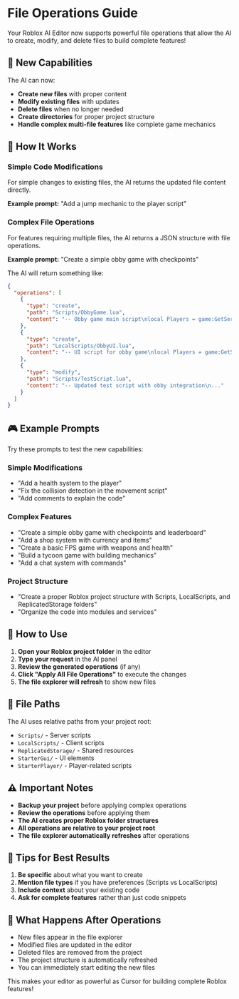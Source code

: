 # File Operations Guide

Your Roblox AI Editor now supports powerful file operations that allow the AI to create, modify, and delete files to build complete features!

## 🚀 New Capabilities

The AI can now:
- **Create new files** with proper content
- **Modify existing files** with updates
- **Delete files** when no longer needed
- **Create directories** for proper project structure
- **Handle complex multi-file features** like complete game mechanics

## 📝 How It Works

### Simple Code Modifications
For simple changes to existing files, the AI returns the updated file content directly.

**Example prompt:** "Add a jump mechanic to the player script"

### Complex File Operations
For features requiring multiple files, the AI returns a JSON structure with file operations.

**Example prompt:** "Create a simple obby game with checkpoints"

The AI will return something like:
```json
{
  "operations": [
    {
      "type": "create",
      "path": "Scripts/ObbyGame.lua",
      "content": "-- Obby game main script\nlocal Players = game:GetService('Players')\n..."
    },
    {
      "type": "create", 
      "path": "LocalScripts/ObbyUI.lua",
      "content": "-- UI script for obby game\nlocal Players = game:GetService('Players')\n..."
    },
    {
      "type": "modify",
      "path": "Scripts/TestScript.lua", 
      "content": "-- Updated test script with obby integration\n..."
    }
  ]
}
```

## 🎮 Example Prompts

Try these prompts to test the new capabilities:

### Simple Modifications
- "Add a health system to the player"
- "Fix the collision detection in the movement script"
- "Add comments to explain the code"

### Complex Features
- "Create a simple obby game with checkpoints and leaderboard"
- "Add a shop system with currency and items"
- "Create a basic FPS game with weapons and health"
- "Build a tycoon game with building mechanics"
- "Add a chat system with commands"

### Project Structure
- "Create a proper Roblox project structure with Scripts, LocalScripts, and ReplicatedStorage folders"
- "Organize the code into modules and services"

## 🔧 How to Use

1. **Open your Roblox project folder** in the editor
2. **Type your request** in the AI panel
3. **Review the generated operations** (if any)
4. **Click "Apply All File Operations"** to execute the changes
5. **The file explorer will refresh** to show new files

## 📁 File Paths

The AI uses relative paths from your project root:
- `Scripts/` - Server scripts
- `LocalScripts/` - Client scripts  
- `ReplicatedStorage/` - Shared resources
- `StarterGui/` - UI elements
- `StarterPlayer/` - Player-related scripts

## ⚠️ Important Notes

- **Backup your project** before applying complex operations
- **Review the operations** before applying them
- **The AI creates proper Roblox folder structures**
- **All operations are relative to your project root**
- **The file explorer automatically refreshes** after operations

## 🎯 Tips for Best Results

1. **Be specific** about what you want to create
2. **Mention file types** if you have preferences (Scripts vs LocalScripts)
3. **Include context** about your existing code
4. **Ask for complete features** rather than just code snippets

## 🔄 What Happens After Operations

- New files appear in the file explorer
- Modified files are updated in the editor
- Deleted files are removed from the project
- The project structure is automatically refreshed
- You can immediately start editing the new files

This makes your editor as powerful as Cursor for building complete Roblox features! 